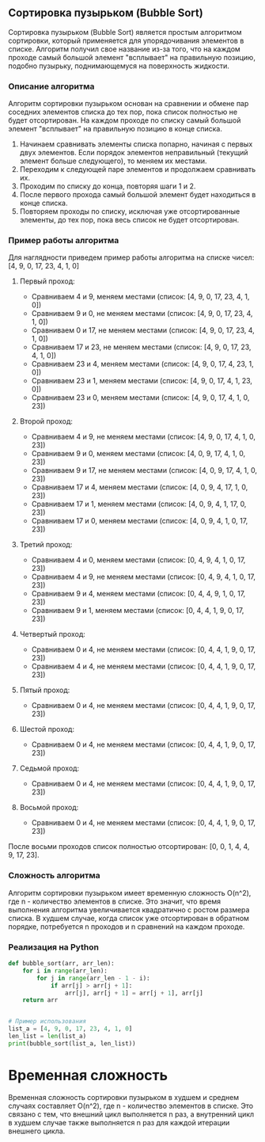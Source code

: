 ## Сортировка пузырьком (Bubble Sort)

Сортировка пузырьком (Bubble Sort) является простым алгоритмом сортировки, который применяется для упорядочивания элементов в списке. Алгоритм получил свое название из-за того, что на каждом проходе самый большой элемент "всплывает" на правильную позицию, подобно пузырьку, поднимающемуся на поверхность жидкости.

### Описание алгоритма

Алгоритм сортировки пузырьком основан на сравнении и обмене пар соседних элементов списка до тех пор, пока список полностью не будет отсортирован. На каждом проходе по списку самый большой элемент "всплывает" на правильную позицию в конце списка.

1. Начинаем сравнивать элементы списка попарно, начиная с первых двух элементов. Если порядок элементов неправильный (текущий элемент больше следующего), то меняем их местами.
2. Переходим к следующей паре элементов и продолжаем сравнивать их.
3. Проходим по списку до конца, повторяя шаги 1 и 2.
4. После первого прохода самый большой элемент будет находиться в конце списка.
5. Повторяем проходы по списку, исключая уже отсортированные элементы, до тех пор, пока весь список не будет отсортирован.

### Пример работы алгоритма

Для наглядности приведем пример работы алгоритма на списке чисел: [4, 9, 0, 17, 23, 4, 1, 0]

1. Первый проход:
   - Сравниваем 4 и 9, меняем местами (список: [4, 9, 0, 17, 23, 4, 1, 0])
   - Сравниваем 9 и 0, не меняем местами (список: [4, 9, 0, 17, 23, 4, 1, 0])
   - Сравниваем 0 и 17, не меняем местами (список: [4, 9, 0, 17, 23, 4, 1, 0])
   - Сравниваем 17 и 23, не меняем местами (список: [4, 9, 0, 17, 23, 4, 1, 0])
   - Сравниваем 23 и 4, меняем местами (список: [4, 9, 0, 17, 4, 23, 1, 0])
   - Сравниваем 23 и 1, меняем местами (список: [4, 9, 0, 17, 4, 1, 23, 0])
   - Сравниваем 23 и 0, меняем местами (список: [4, 9, 0, 17, 4, 1, 0, 23])

2. Второй проход:
   - Сравниваем 4 и 9, не меняем местами (список: [4, 9, 0, 17, 4, 1, 0, 23])
   - Сравниваем 9 и 0, меняем местами (список: [4, 0, 9, 17, 4, 1, 0, 23])
   - Сравниваем 9 и 17, не меняем местами (список: [4, 0, 9, 17, 4, 1, 0, 23])
   - Сравниваем 17 и 4, меняем местами (список: [4, 0, 9, 4, 17, 1, 0, 23])
   - Сравниваем 17 и 1, меняем местами (список: [4, 0, 9, 4, 1, 17, 0, 23])
   - Сравниваем 17 и 0, меняем местами (список: [4, 0, 9, 4, 1, 0, 17, 23])

3. Третий проход:
   - Сравниваем 4 и 0, меняем местами (список: [0, 4, 9, 4, 1, 0, 17, 23])
   - Сравниваем 4 и 9, не меняем местами (список: [0, 4, 9, 4, 1, 0, 17, 23])
   - Сравниваем 9 и 4, меняем местами (список: [0, 4, 4, 9, 1, 0, 17, 23])
   - Сравниваем 9 и 1, меняем местами (список: [0, 4, 4, 1, 9, 0, 17, 23])

4. Четвертый проход:
   - Сравниваем 0 и 4, не меняем местами (список: [0, 4, 4, 1, 9, 0, 17, 23])
   - Сравниваем 4 и 4, не меняем местами (список: [0, 4, 4, 1, 9, 0, 17, 23])

5. Пятый проход:
   - Сравниваем 0 и 4, не меняем местами (список: [0, 4, 4, 1, 9, 0, 17, 23])

6. Шестой проход:
   - Сравниваем 0 и 4, не меняем местами (список: [0, 4, 4, 1, 9, 0, 17, 23])

7. Седьмой проход:
   - Сравниваем 0 и 4, не меняем местами (список: [0, 4, 4, 1, 9, 0, 17, 23])

8. Восьмой проход:
   - Сравниваем 0 и 4, не меняем местами (список: [0, 4, 4, 1, 9, 0, 17, 23])

После восьми проходов список полностью отсортирован: [0, 0, 1, 4, 4, 9, 17, 23].

### Сложность алгоритма

Алгоритм сортировки пузырьком имеет временную сложность O(n^2), где n - количество элементов в списке. Это значит, что время выполнения алгоритма увеличивается квадратично с ростом размера списка. В худшем случае, когда список уже отсортирован в обратном порядке, потребуется n проходов и n сравнений на каждом проходе.

### Реализация на Python

```python
def bubble_sort(arr, arr_len):
    for i in range(arr_len):
        for j in range(arr_len - 1 - i):
            if arr[j] > arr[j + 1]:
                arr[j], arr[j + 1] = arr[j + 1], arr[j]
    return arr


# Пример использования
list_a = [4, 9, 0, 17, 23, 4, 1, 0]
len_list = len(list_a)
print(bubble_sort(list_a, len_list))
```

# Временная сложность
Временная сложность сортировки пузырьком в худшем и среднем случаях составляет O(n^2), где n - количество элементов в списке. Это связано с тем, что внешний цикл выполняется n раз, а внутренний цикл в худшем случае также выполняется n раз для каждой итерации внешнего цикла.